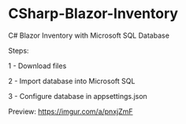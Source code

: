 # CSharp-Blazor-Inventory
C# Blazor Inventory with Microsoft SQL Database

Steps:

1 - Download files

2 - Import database into Microsoft SQL

3 - Configure database in appsettings.json



Preview:
https://imgur.com/a/pnxjZmF
